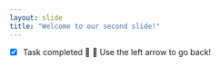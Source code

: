 ```yaml
---
layout: slide
title: "Welcome to our second slide!"
---
```

- [x] Task completed :feet: :angel:
Use the left arrow to go back!
